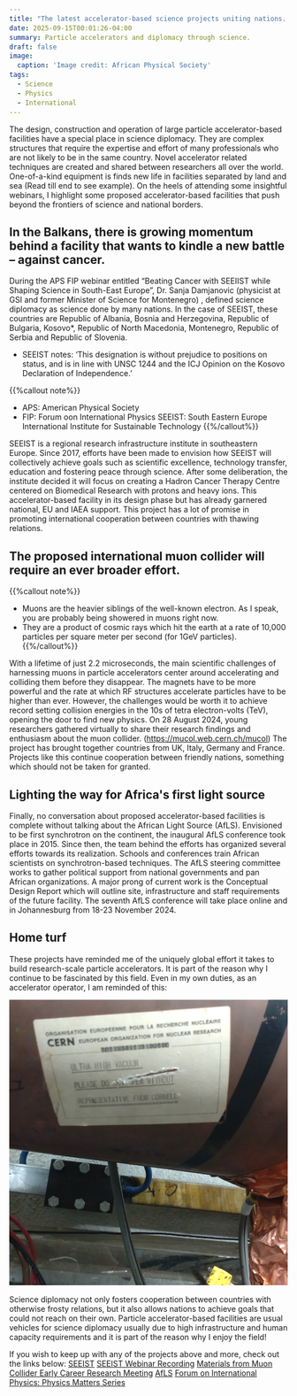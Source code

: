 ```yaml
---
title: "The latest accelerator-based science projects uniting nations. "
date: 2025-09-15T00:01:26-04:00
summary: Particle accelerators and diplomacy through science.
draft: false
image:
  caption: 'Image credit: African Physical Society'
tags:
  - Science
  - Physics
  - International
---
```


The design, construction and operation of large particle accelerator-based facilities have a special place in science diplomacy. They are complex structures that require the expertise and effort of many professionals who are not likely to be in the same country. Novel accelerator related techniques are created and shared between researchers all over the world. One-of-a-kind equipment is finds new life in facilities separated by land and sea (Read till end to see example). On the heels of attending some insightful webinars, I highlight some proposed accelerator-based facilities that push beyond the frontiers of science and national borders. 

## In the Balkans, there is growing momentum behind a facility that wants to kindle a new battle – against cancer.

During the APS FIP webinar entitled “Beating Cancer with SEEIIST while Shaping Science in South-East Europe”, Dr. Sanja Damjanovic (physicist at GSI and former Minister of Science for Montenegro) , defined science diplomacy as science done by many nations. In the case of SEEIST, these countries are Republic of Albania, Bosnia and Herzegovina, Republic of Bulgaria, Kosovo*, Republic of North Macedonia, Montenegro, Republic of Serbia and Republic of Slovenia.

* SEEIST notes: ‘This designation is without prejudice to positions on status, and is in line with UNSC 1244 and the ICJ Opinion on the Kosovo Declaration of Independence.’

{{%callout note%}}
- APS: American Physical Society
- FIP: Forum oon International Physics
SEEIST: South Eastern Europe International Institute for Sustainable Technology
{{%/callout%}}

SEEIST is a regional research infrastructure institute in southeastern Europe. Since 2017, efforts have been made to envision how SEEIST will collectively achieve goals such as scientific excellence, technology transfer, education and fostering peace through science. After some deliberation, the institute decided it will focus on creating a Hadron Cancer Therapy Centre centered on Biomedical Research with protons and heavy ions. This accelerator-based facility in its design phase but has already garnered national, EU and IAEA support. This project has a lot of promise in promoting international cooperation between countries with thawing relations. 

## The proposed international muon collider will require an ever broader effort. 

{{%callout note%}}
- Muons are the heavier siblings of the well-known electron. As I speak, you are probably being showered in muons right now. 
- They are a product of cosmic rays which hit the earth at a rate of 10,000 particles per square meter per second (for 1GeV particles). 
{{%/callout%}}


With a lifetime of just 2.2 microseconds, the main scientific challenges of harnessing muons in particle accelerators center around accelerating and colliding them before they disappear. The magnets have to be more powerful and the rate at which RF structures accelerate particles have to be higher than ever. However, the challenges would be worth it to achieve record setting collision energies in the 10s of tetra electron-volts (TeV), opening the door to find new physics. On 28 August 2024, young researchers gathered virtually to share their research findings and enthusiasm about the muon collider. (https://mucol.web.cern.ch/mucol) The project has brought together countries from UK, Italy, Germany and France. Projects like this continue cooperation between friendly nations, something which should not be taken for granted. 

## Lighting the way for Africa's first light source

Finally, no conversation about proposed accelerator-based facilities is complete without talking about the African Light Source (AfLS). Envisioned to be first synchrotron on the continent, the inaugural AfLS conference took place in 2015. Since then, the team behind the efforts has organized several efforts towards its realization. Schools and conferences train African scientists on synchrotron-based techniques. The AfLS steering committee works to gather political support from national governments and pan African organizations. A major prong of current work is the Conceptual Design Report which will outline site, infrastructure and staff requirements of the future facility. The seventh AfLS conference will take place online and in Johannesburg from 18-23 November 2024. 

## Home turf

These projects have reminded me of the uniquely global effort it takes to build research-scale particle accelerators. It is part of the reason why I continue to be fascinated by this field. Even in my own duties, as an accelerator operator, I am reminded of this:

![CERN](cern.jpg "CERN sourced component of booster synchrotron for CESR")

Science diplomacy not only fosters cooperation between countries with otherwise frosty relations, but it also allows nations to achieve goals that could not reach on their own. Particle accelerator-based facilities are usual vehicles for science diplomacy usually due to high infrastructure and human capacity requirements and it is part of the reason why I enjoy the field! 


If you wish to keep up with any of the projects above and more, check out the links below:
[SEEIST](https://seeiist.eu/about-us/)
[SEEIST Webinar Recording](https://engage.aps.org/fip/blogs/christine-marie-therese-darve1/2024/06/09/seeiist)
[Materials from Muon Collider Early Career Research Meeting](https://indico.cern.ch/event/1422393/)
[AfLS](https://www.africanlightsource.org/)
[Forum on International Physics: Physics Matters Series](https://engage.aps.org/fip/resources/activities/physics-matters-video)







